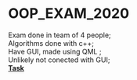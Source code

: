 # OOP_EXAM_2020
Exam done in team of 4 people;<br>
Algorithms done with c++;<br>
Have GUI, made using QML ;<br>
Unlikely not conected with GUI;<br>
<b><a href="https://github.com/paulpCODE/OOP_EXAM/blob/master/Exam_task_oop_2020.pdf">Task</a></b>
